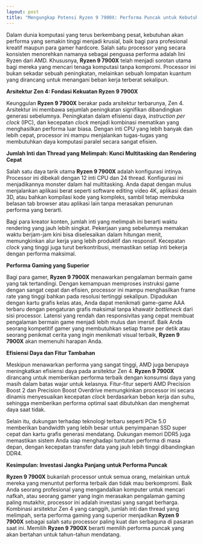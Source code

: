 ```yaml
---
layout: post
title: "Mengungkap Potensi Ryzen 9 7900X: Performa Puncak untuk Kebutuhan Kreatif dan Gaming"
---
```


Dalam dunia komputasi yang terus berkembang pesat, kebutuhan akan performa yang semakin tinggi menjadi krusial, baik bagi para profesional kreatif maupun para gamer hardcore. Salah satu processor yang secara konsisten menorehkan namanya sebagai penguasa performa adalah lini Ryzen dari AMD. Khususnya, **Ryzen 9 7900X** telah menjadi sorotan utama bagi mereka yang mencari tenaga komputasi tanpa kompromi. Processor ini bukan sekadar sebuah peningkatan, melainkan sebuah lompatan kuantum yang dirancang untuk menangani beban kerja terberat sekalipun.

**Arsitektur Zen 4: Fondasi Kekuatan Ryzen 9 7900X**

Keunggulan **Ryzen 9 7900X** berakar pada arsitektur terbarunya, Zen 4. Arsitektur ini membawa sejumlah peningkatan signifikan dibandingkan generasi sebelumnya. Peningkatan dalam efisiensi daya, *instruction per clock* (IPC), dan kecepatan *clock* menjadi kombinasi mematikan yang menghasilkan performa luar biasa. Dengan inti CPU yang lebih banyak dan lebih cepat, processor ini mampu menjalankan tugas-tugas yang membutuhkan daya komputasi paralel secara sangat efisien.

**Jumlah Inti dan Thread yang Melimpah: Kunci Multitasking dan Rendering Cepat**

Salah satu daya tarik utama **Ryzen 9 7900X** adalah konfigurasi intinya. Processor ini dibekali dengan 12 inti CPU dan 24 thread. Konfigurasi ini menjadikannya monster dalam hal multitasking. Anda dapat dengan mulus menjalankan aplikasi berat seperti software editing video 4K, aplikasi desain 3D, atau bahkan kompilasi kode yang kompleks, sambil tetap membuka belasan tab browser atau aplikasi lain tanpa merasakan penurunan performa yang berarti.

Bagi para kreator konten, jumlah inti yang melimpah ini berarti waktu rendering yang jauh lebih singkat. Pekerjaan yang sebelumnya memakan waktu berjam-jam kini bisa diselesaikan dalam hitungan menit, memungkinkan alur kerja yang lebih produktif dan responsif. Kecepatan *clock* yang tinggi juga turut berkontribusi, memastikan setiap inti bekerja dengan performa maksimal.

**Performa Gaming yang Superior**

Bagi para gamer, **Ryzen 9 7900X** menawarkan pengalaman bermain game yang tak tertandingi. Dengan kemampuan memproses instruksi game dengan sangat cepat dan efisien, processor ini mampu menghasilkan frame rate yang tinggi bahkan pada resolusi tertinggi sekalipun. Dipadukan dengan kartu grafis kelas atas, Anda dapat menikmati game-game AAA terbaru dengan pengaturan grafis maksimal tanpa khawatir *bottleneck* dari sisi processor. Latensi yang rendah dan responsivitas yang cepat membuat pengalaman bermain game menjadi lebih mulus dan imersif. Baik Anda seorang kompetitif gamer yang membutuhkan setiap frame per detik atau seorang penikmat cerita yang ingin menikmati visual terbaik, **Ryzen 9 7900X** akan memenuhi harapan Anda.

**Efisiensi Daya dan Fitur Tambahan**

Meskipun menawarkan performa yang sangat tinggi, AMD juga berupaya meningkatkan efisiensi daya pada arsitektur Zen 4. **Ryzen 9 7900X** dirancang untuk memberikan performa terbaik dengan konsumsi daya yang masih dalam batas wajar untuk kelasnya. Fitur-fitur seperti AMD Precision Boost 2 dan Precision Boost Overdrive memungkinkan processor ini secara dinamis menyesuaikan kecepatan *clock* berdasarkan beban kerja dan suhu, sehingga memberikan performa optimal saat dibutuhkan dan menghemat daya saat tidak.

Selain itu, dukungan terhadap teknologi terbaru seperti PCIe 5.0 memberikan bandwidth yang lebih besar untuk penyimpanan SSD super cepat dan kartu grafis generasi mendatang. Dukungan memori DDR5 juga memastikan sistem Anda siap menghadapi tuntutan performa di masa depan, dengan kecepatan transfer data yang jauh lebih tinggi dibandingkan DDR4.

**Kesimpulan: Investasi Jangka Panjang untuk Performa Puncak**

**Ryzen 9 7900X** bukanlah processor untuk semua orang, melainkan untuk mereka yang menuntut performa terbaik dan tidak mau berkompromi. Baik Anda seorang profesional yang mengandalkan komputer untuk mencari nafkah, atau seorang gamer yang ingin merasakan pengalaman gaming paling mutakhir, processor ini adalah investasi yang sangat berharga. Kombinasi arsitektur Zen 4 yang canggih, jumlah inti dan thread yang melimpah, serta performa gaming yang superior menjadikan **Ryzen 9 7900X** sebagai salah satu processor paling kuat dan serbaguna di pasaran saat ini. Memilih **Ryzen 9 7900X** berarti memilih performa puncak yang akan bertahan untuk tahun-tahun mendatang.
